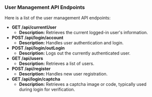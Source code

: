 ### User Management API Endpoints

Here is a list of the user management API endpoints:

*   **GET /api/currentUser**
    *   **Description:** Retrieves the current logged-in user's information.
*   **POST /api/login/account**
    *   **Description:** Handles user authentication and login.
*   **POST /api/login/outLogin**
    *   **Description:** Logs out the currently authenticated user.
*   **GET /api/users**
    *   **Description:** Retrieves a list of users.
*   **POST /api/register**
    *   **Description:** Handles new user registration.
*   **GET /api/login/captcha**
    *   **Description:** Retrieves a captcha image or code, typically used during login for verification.
